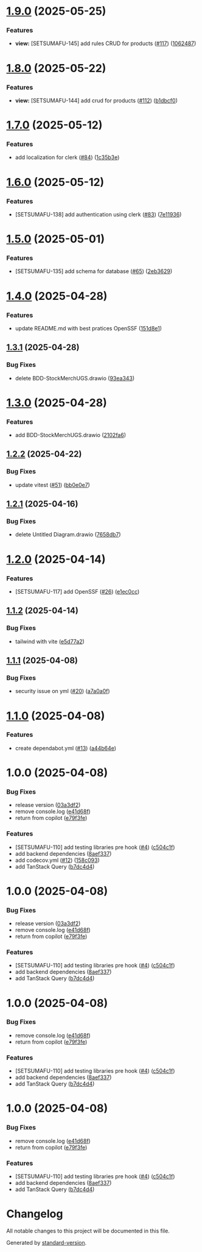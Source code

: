 # [1.9.0](https://github.com/plugveg/stock-merch-ugs/compare/v1.8.0...v1.9.0) (2025-05-25)


### Features

* **view:** [SETSUMAFU-145] add rules CRUD for products ([#117](https://github.com/plugveg/stock-merch-ugs/issues/117)) ([1062487](https://github.com/plugveg/stock-merch-ugs/commit/1062487e0f4c26efb540c7902457210d99b14b86))

# [1.8.0](https://github.com/plugveg/stock-merch-ugs/compare/v1.7.0...v1.8.0) (2025-05-22)


### Features

* **view:** [SETSUMAFU-144] add crud for products ([#112](https://github.com/plugveg/stock-merch-ugs/issues/112)) ([b1dbcf0](https://github.com/plugveg/stock-merch-ugs/commit/b1dbcf010916ff0442c5524af437954036915161))

# [1.7.0](https://github.com/plugveg/stock-merch-ugs/compare/v1.6.0...v1.7.0) (2025-05-12)


### Features

* add localization for clerk ([#84](https://github.com/plugveg/stock-merch-ugs/issues/84)) ([1c35b3e](https://github.com/plugveg/stock-merch-ugs/commit/1c35b3e180f17dfaef39b8e2f23b07e859b981d3))

# [1.6.0](https://github.com/plugveg/stock-merch-ugs/compare/v1.5.0...v1.6.0) (2025-05-12)


### Features

* [SETSUMAFU-138] add authentication using clerk ([#83](https://github.com/plugveg/stock-merch-ugs/issues/83)) ([7e11936](https://github.com/plugveg/stock-merch-ugs/commit/7e119366d6b0cbc7f415c0b0bb7f663f9dd22e96))

# [1.5.0](https://github.com/plugveg/stock-merch-ugs/compare/v1.4.0...v1.5.0) (2025-05-01)


### Features

* [SETSUMAFU-135] add schema for database ([#65](https://github.com/plugveg/stock-merch-ugs/issues/65)) ([2eb3629](https://github.com/plugveg/stock-merch-ugs/commit/2eb36298aa1efe5d2d7b25eb2bd3afb495e38b98))

# [1.4.0](https://github.com/plugveg/stock-merch-ugs/compare/v1.3.1...v1.4.0) (2025-04-28)


### Features

* update README.md with best pratices OpenSSF ([151d8e1](https://github.com/plugveg/stock-merch-ugs/commit/151d8e17d6cab26e12ddca8b5e2224da319a2cd0))

## [1.3.1](https://github.com/plugveg/stock-merch-ugs/compare/v1.3.0...v1.3.1) (2025-04-28)


### Bug Fixes

* delete BDD-StockMerchUGS.drawio ([93ea343](https://github.com/plugveg/stock-merch-ugs/commit/93ea343ec2ad0d3172a1363286a2fa30ede8f6b8))

# [1.3.0](https://github.com/plugveg/stock-merch-ugs/compare/v1.2.2...v1.3.0) (2025-04-28)


### Features

* add BDD-StockMerchUGS.drawio ([2102fa6](https://github.com/plugveg/stock-merch-ugs/commit/2102fa665fd0a8df2848c900dad307a9dbdddded))

## [1.2.2](https://github.com/plugveg/stock-merch-ugs/compare/v1.2.1...v1.2.2) (2025-04-22)


### Bug Fixes

* update vitest ([#51](https://github.com/plugveg/stock-merch-ugs/issues/51)) ([bb0e0e7](https://github.com/plugveg/stock-merch-ugs/commit/bb0e0e7dfdf011fb8fe2d344aeaa9a57dea3b144))

## [1.2.1](https://github.com/plugveg/stock-merch-ugs/compare/v1.2.0...v1.2.1) (2025-04-16)


### Bug Fixes

* delete Untitled Diagram.drawio ([7658db7](https://github.com/plugveg/stock-merch-ugs/commit/7658db737ca0a137d31a7f93792c8d27d154d818))

# [1.2.0](https://github.com/plugveg/stock-merch-ugs/compare/v1.1.2...v1.2.0) (2025-04-14)


### Features

* [SETSUMAFU-117] add OpenSSF ([#26](https://github.com/plugveg/stock-merch-ugs/issues/26)) ([e1ec0cc](https://github.com/plugveg/stock-merch-ugs/commit/e1ec0cc9422ff7d0f4ada488c9420c678b94a0f9))

## [1.1.2](https://github.com/plugveg/stock-merch-ugs/compare/v1.1.1...v1.1.2) (2025-04-14)


### Bug Fixes

* tailwind with vite ([e5d77a2](https://github.com/plugveg/stock-merch-ugs/commit/e5d77a2cbd8106f38e92adcfc524d34d0a4675cf))

## [1.1.1](https://github.com/plugveg/stock-merch-ugs/compare/v1.1.0...v1.1.1) (2025-04-08)


### Bug Fixes

* security issue on yml ([#20](https://github.com/plugveg/stock-merch-ugs/issues/20)) ([a7a0a0f](https://github.com/plugveg/stock-merch-ugs/commit/a7a0a0f81736b7b3e4581ce7a78599428ff80ee1))

# [1.1.0](https://github.com/plugveg/stock-merch-ugs/compare/v1.0.0...v1.1.0) (2025-04-08)


### Features

* create dependabot.yml ([#13](https://github.com/plugveg/stock-merch-ugs/issues/13)) ([a44b64e](https://github.com/plugveg/stock-merch-ugs/commit/a44b64e0e8454d52dfb99f1ceda4dfebd2b5ffd8))

# 1.0.0 (2025-04-08)


### Bug Fixes

* release version ([03a3df2](https://github.com/plugveg/stock-merch-ugs/commit/03a3df21b0c824f43a866c4ee85730b87d0703b6))
* remove console.log ([e41d68f](https://github.com/plugveg/stock-merch-ugs/commit/e41d68fc40d4020d1a57b011521d331e49ceeae4))
* return from copilot ([e79f3fe](https://github.com/plugveg/stock-merch-ugs/commit/e79f3fe1e7f56e90231831e416b8b00fb162390e))


### Features

* [SETSUMAFU-110] add testing libraries pre hook ([#4](https://github.com/plugveg/stock-merch-ugs/issues/4)) ([c504c1f](https://github.com/plugveg/stock-merch-ugs/commit/c504c1f24399cb1b7511abbc625b0862c8015867))
* add backend dependencies ([8aef337](https://github.com/plugveg/stock-merch-ugs/commit/8aef33781d61a4ebab0e520aa611a963564f67ce))
* add codecov.yml ([#12](https://github.com/plugveg/stock-merch-ugs/issues/12)) ([158c093](https://github.com/plugveg/stock-merch-ugs/commit/158c093c879b596cfd82e0a1ffdebda1079d3dc9))
* add TanStack Query ([b7dc4d4](https://github.com/plugveg/stock-merch-ugs/commit/b7dc4d4a333a5c7b65166a40de353100ec707225))

# 1.0.0 (2025-04-08)


### Bug Fixes

* release version ([03a3df2](https://github.com/plugveg/stock-merch-ugs/commit/03a3df21b0c824f43a866c4ee85730b87d0703b6))
* remove console.log ([e41d68f](https://github.com/plugveg/stock-merch-ugs/commit/e41d68fc40d4020d1a57b011521d331e49ceeae4))
* return from copilot ([e79f3fe](https://github.com/plugveg/stock-merch-ugs/commit/e79f3fe1e7f56e90231831e416b8b00fb162390e))


### Features

* [SETSUMAFU-110] add testing libraries pre hook ([#4](https://github.com/plugveg/stock-merch-ugs/issues/4)) ([c504c1f](https://github.com/plugveg/stock-merch-ugs/commit/c504c1f24399cb1b7511abbc625b0862c8015867))
* add backend dependencies ([8aef337](https://github.com/plugveg/stock-merch-ugs/commit/8aef33781d61a4ebab0e520aa611a963564f67ce))
* add TanStack Query ([b7dc4d4](https://github.com/plugveg/stock-merch-ugs/commit/b7dc4d4a333a5c7b65166a40de353100ec707225))

# 1.0.0 (2025-04-08)


### Bug Fixes

* remove console.log ([e41d68f](https://github.com/plugveg/stock-merch-ugs/commit/e41d68fc40d4020d1a57b011521d331e49ceeae4))
* return from copilot ([e79f3fe](https://github.com/plugveg/stock-merch-ugs/commit/e79f3fe1e7f56e90231831e416b8b00fb162390e))


### Features

* [SETSUMAFU-110] add testing libraries pre hook ([#4](https://github.com/plugveg/stock-merch-ugs/issues/4)) ([c504c1f](https://github.com/plugveg/stock-merch-ugs/commit/c504c1f24399cb1b7511abbc625b0862c8015867))
* add backend dependencies ([8aef337](https://github.com/plugveg/stock-merch-ugs/commit/8aef33781d61a4ebab0e520aa611a963564f67ce))
* add TanStack Query ([b7dc4d4](https://github.com/plugveg/stock-merch-ugs/commit/b7dc4d4a333a5c7b65166a40de353100ec707225))

# 1.0.0 (2025-04-08)


### Bug Fixes

* remove console.log ([e41d68f](https://github.com/plugveg/stock-merch-ugs/commit/e41d68fc40d4020d1a57b011521d331e49ceeae4))
* return from copilot ([e79f3fe](https://github.com/plugveg/stock-merch-ugs/commit/e79f3fe1e7f56e90231831e416b8b00fb162390e))


### Features

* [SETSUMAFU-110] add testing libraries pre hook ([#4](https://github.com/plugveg/stock-merch-ugs/issues/4)) ([c504c1f](https://github.com/plugveg/stock-merch-ugs/commit/c504c1f24399cb1b7511abbc625b0862c8015867))
* add backend dependencies ([8aef337](https://github.com/plugveg/stock-merch-ugs/commit/8aef33781d61a4ebab0e520aa611a963564f67ce))
* add TanStack Query ([b7dc4d4](https://github.com/plugveg/stock-merch-ugs/commit/b7dc4d4a333a5c7b65166a40de353100ec707225))

# Changelog

All notable changes to this project will be documented in this file.

Generated by [standard-version](https://github.com/conventional-changelog/standard-version).
